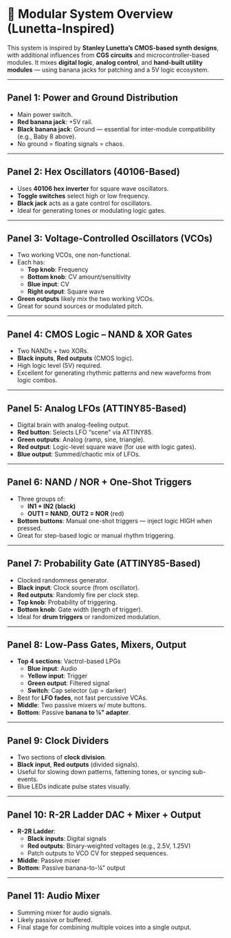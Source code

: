 
# 🔧 Modular System Overview (Lunetta-Inspired)

This system is inspired by **Stanley Lunetta’s CMOS-based synth designs**, with additional influences from **CGS circuits** and microcontroller-based modules. It mixes **digital logic**, **analog control**, and **hand-built utility modules** — using banana jacks for patching and a 5V logic ecosystem.

---

## Panel 1: Power and Ground Distribution
- Main power switch.
- **Red banana jack**: +5V rail.
- **Black banana jack**: Ground — essential for inter-module compatibility (e.g., Baby 8 above).
- No ground = floating signals = chaos.

---

## Panel 2: Hex Oscillators (40106-Based)
- Uses **40106 hex inverter** for square wave oscillators.
- **Toggle switches** select high or low frequency.
- **Black jack** acts as a gate control for oscillators.
- Ideal for generating tones or modulating logic gates.

---

## Panel 3: Voltage-Controlled Oscillators (VCOs)
- Two working VCOs, one non-functional.
- Each has:
  - **Top knob**: Frequency
  - **Bottom knob**: CV amount/sensitivity
  - **Blue input**: CV
  - **Right output**: Square wave
- **Green outputs** likely mix the two working VCOs.
- Great for sound sources or modulated pitch.

---

## Panel 4: CMOS Logic – NAND & XOR Gates
- Two NANDs + two XORs.
- **Black inputs**, **Red outputs** (CMOS logic).
- High logic level (5V) required.
- Excellent for generating rhythmic patterns and new waveforms from logic combos.

---

## Panel 5: Analog LFOs (ATTINY85-Based)
- Digital brain with analog-feeling output.
- **Red button**: Selects LFO “scene” via ATTINY85.
- **Green outputs**: Analog (ramp, sine, triangle).
- **Red output**: Logic-level square wave (for use with logic gates).
- **Blue output**: Summed/chaotic mix of LFOs.

---

## Panel 6: NAND / NOR + One-Shot Triggers
- Three groups of:
  - **IN1 + IN2 (black)**
  - **OUT1 = NAND**, **OUT2 = NOR** (red)
- **Bottom buttons**: Manual one-shot triggers — inject logic HIGH when pressed.
- Great for step-based logic or manual rhythm triggering.

---

## Panel 7: Probability Gate (ATTINY85-Based)
- Clocked randomness generator.
- **Black input**: Clock source (from oscillator).
- **Red outputs**: Randomly fire per clock step.
- **Top knob**: Probability of triggering.
- **Bottom knob**: Gate width (length of trigger).
- Ideal for **drum triggers** or randomized modulation.

---

## Panel 8: Low-Pass Gates, Mixers, Output
- **Top 4 sections**: Vactrol-based LPGs
  - **Blue input**: Audio
  - **Yellow input**: Trigger
  - **Green output**: Filtered signal
  - **Switch**: Cap selector (up = darker)
- Best for **LFO fades**, not fast percussive VCAs.
- **Middle**: Two passive mixers w/ mute buttons.
- **Bottom**: Passive **banana to ¼" adapter**.

---

## Panel 9: Clock Dividers
- Two sections of **clock division**.
- **Black input**, **Red outputs** (divided signals).
- Useful for slowing down patterns, fattening tones, or syncing sub-events.
- Blue LEDs indicate pulse states visually.

---

## Panel 10: R-2R Ladder DAC + Mixer + Output
- **R-2R Ladder**:
  - **Black inputs**: Digital signals
  - **Red outputs**: Binary-weighted voltages (e.g., 2.5V, 1.25V)
  - Patch outputs to VCO CV for stepped sequences.
- **Middle**: Passive mixer
- **Bottom**: Passive banana-to-¼" output

---

## Panel 11: Audio Mixer
- Summing mixer for audio signals.
- Likely passive or buffered.
- Final stage for combining multiple voices into a single output.
